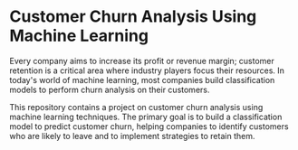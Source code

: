 # Customer Churn Analysis Using Machine Learning
Every company aims to increase its profit or revenue margin; customer retention is a critical area where industry players focus their resources. In today's world of machine learning, most companies build classification models to perform churn analysis on their customers.

This repository contains a project on customer churn analysis using machine learning techniques. The primary goal is to build a classification model to predict customer churn, helping companies to identify customers who are likely to leave and to implement strategies to retain them.
